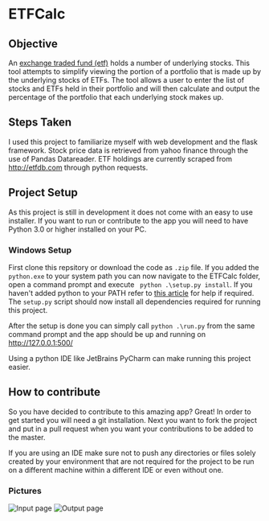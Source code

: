 # ETFCalc

## Objective
An [exchange traded fund (etf)](https://en.wikipedia.org/wiki/Exchange-traded_fund) holds a number of underlying stocks. This tool attempts to simplify viewing the portion of a portfolio that is made up by the underlying stocks of ETFs. The tool allows a user to enter the list of stocks and ETFs held in their portfolio and will then calculate and output the percentage of the portfolio that each underlying stock makes up.

##  Steps Taken
I used this project to familiarize myself with web development and the flask framework. Stock price data is retrieved from yahoo finance through the use of Pandas Datareader. ETF holdings are currently scraped from http://etfdb.com through python requests.

## Project Setup
As this project is still in development it does not come with an easy to use installer. If you want to run or contribute to the app you will need to have Python 3.0 or higher installed on your PC.

### Windows Setup
First clone this repsitory or download the code as `` .zip `` file. If you added the `` python.exe `` to your system path you can now navigate to the ETFCalc folder, open a command prompt and execute `` python .\setup.py install``. If you haven't added python to your PATH refer to [this article](https://www.pythoncentral.io/execute-python-script-file-shell/) for help if required. The `` setup.py `` script should now install all dependencies required for running this project.

After the setup is done you can simply call `` python .\run.py `` from the same command prompt and the app should be up and running on http://127.0.0.1:500/

Using a python IDE like JetBrains PyCharm can make running this project easier.

## How to contribute
So you have decided to contribute to this amazing app? Great! In order to get started you will need a git installation. Next you want to fork the project and put in a pull request when you want your contributions to be added to the master.

If you are using an IDE make sure not to push any directories or files solely created by your environment that are not required for the project to be run on a different machine within a different IDE or even without one.

### Pictures
![Input page](https://i.imgur.com/B8qQW5D.png)
![Output page](https://i.imgur.com/ZqUqxeF.png)
